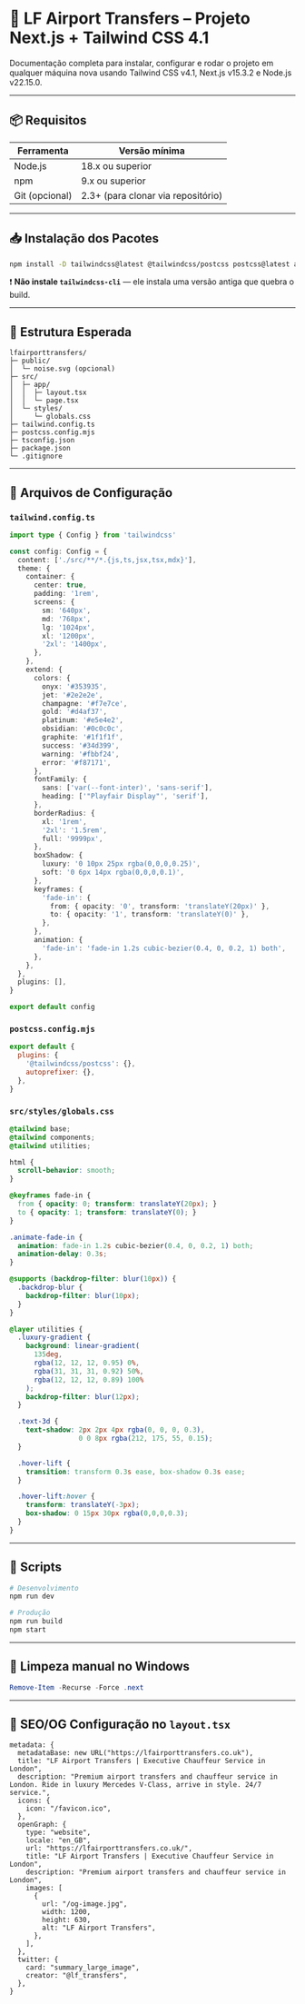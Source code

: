 # 🚀 LF Airport Transfers – Projeto Next.js + Tailwind CSS 4.1

Documentação completa para instalar, configurar e rodar o projeto em qualquer máquina nova usando Tailwind CSS v4.1, Next.js v15.3.2 e Node.js v22.15.0.

---

## 📦 Requisitos

| Ferramenta      | Versão mínima |
|-----------------|----------------|
| Node.js         | 18.x ou superior |
| npm             | 9.x ou superior |
| Git (opcional)  | 2.3+ (para clonar via repositório) |

---

## 📥 Instalação dos Pacotes

```bash
npm install -D tailwindcss@latest @tailwindcss/postcss postcss@latest autoprefixer@latest
```

❗ **Não instale `tailwindcss-cli`** — ele instala uma versão antiga que quebra o build.

---

## 📁 Estrutura Esperada

```
lfairporttransfers/
├─ public/
│  └─ noise.svg (opcional)
├─ src/
│  ├─ app/
│  │  ├─ layout.tsx
│  │  └─ page.tsx
│  └─ styles/
│     └─ globals.css
├─ tailwind.config.ts
├─ postcss.config.mjs
├─ tsconfig.json
├─ package.json
└─ .gitignore
```

---

## 🔧 Arquivos de Configuração

### `tailwind.config.ts`

```ts
import type { Config } from 'tailwindcss'

const config: Config = {
  content: ['./src/**/*.{js,ts,jsx,tsx,mdx}'],
  theme: {
    container: {
      center: true,
      padding: '1rem',
      screens: {
        sm: '640px',
        md: '768px',
        lg: '1024px',
        xl: '1200px',
        '2xl': '1400px',
      },
    },
    extend: {
      colors: {
        onyx: '#353935',
        jet: '#2e2e2e',
        champagne: '#f7e7ce',
        gold: '#d4af37',
        platinum: '#e5e4e2',
        obsidian: '#0c0c0c',
        graphite: '#1f1f1f',
        success: '#34d399',
        warning: '#fbbf24',
        error: '#f87171',
      },
      fontFamily: {
        sans: ['var(--font-inter)', 'sans-serif'],
        heading: ['"Playfair Display"', 'serif'],
      },
      borderRadius: {
        xl: '1rem',
        '2xl': '1.5rem',
        full: '9999px',
      },
      boxShadow: {
        luxury: '0 10px 25px rgba(0,0,0,0.25)',
        soft: '0 6px 14px rgba(0,0,0,0.1)',
      },
      keyframes: {
        'fade-in': {
          from: { opacity: '0', transform: 'translateY(20px)' },
          to: { opacity: '1', transform: 'translateY(0)' },
        },
      },
      animation: {
        'fade-in': 'fade-in 1.2s cubic-bezier(0.4, 0, 0.2, 1) both',
      },
    },
  },
  plugins: [],
}

export default config
```

### `postcss.config.mjs`

```js
export default {
  plugins: {
    '@tailwindcss/postcss': {},
    autoprefixer: {},
  },
}
```

### `src/styles/globals.css`

```css
@tailwind base;
@tailwind components;
@tailwind utilities;

html {
  scroll-behavior: smooth;
}

@keyframes fade-in {
  from { opacity: 0; transform: translateY(20px); }
  to { opacity: 1; transform: translateY(0); }
}

.animate-fade-in {
  animation: fade-in 1.2s cubic-bezier(0.4, 0, 0.2, 1) both;
  animation-delay: 0.3s;
}

@supports (backdrop-filter: blur(10px)) {
  .backdrop-blur {
    backdrop-filter: blur(10px);
  }
}

@layer utilities {
  .luxury-gradient {
    background: linear-gradient(
      135deg,
      rgba(12, 12, 12, 0.95) 0%,
      rgba(31, 31, 31, 0.92) 50%,
      rgba(12, 12, 12, 0.89) 100%
    );
    backdrop-filter: blur(12px);
  }

  .text-3d {
    text-shadow: 2px 2px 4px rgba(0, 0, 0, 0.3),
                 0 0 8px rgba(212, 175, 55, 0.15);
  }

  .hover-lift {
    transition: transform 0.3s ease, box-shadow 0.3s ease;
  }

  .hover-lift:hover {
    transform: translateY(-3px);
    box-shadow: 0 15px 30px rgba(0,0,0,0.3);
  }
}
```

---

## 🧪 Scripts

```bash
# Desenvolvimento
npm run dev

# Produção
npm run build
npm start
```

---

## 🧼 Limpeza manual no Windows

```powershell
Remove-Item -Recurse -Force .next
```

---

## 📍 SEO/OG Configuração no `layout.tsx`

```tsx
metadata: {
  metadataBase: new URL("https://lfairporttransfers.co.uk"),
  title: "LF Airport Transfers | Executive Chauffeur Service in London",
  description: "Premium airport transfers and chauffeur service in London. Ride in luxury Mercedes V-Class, arrive in style. 24/7 service.",
  icons: {
    icon: "/favicon.ico",
  },
  openGraph: {
    type: "website",
    locale: "en_GB",
    url: "https://lfairporttransfers.co.uk/",
    title: "LF Airport Transfers | Executive Chauffeur Service in London",
    description: "Premium airport transfers and chauffeur service in London",
    images: [
      {
        url: "/og-image.jpg",
        width: 1200,
        height: 630,
        alt: "LF Airport Transfers",
      },
    ],
  },
  twitter: {
    card: "summary_large_image",
    creator: "@lf_transfers",
  },
}
```

